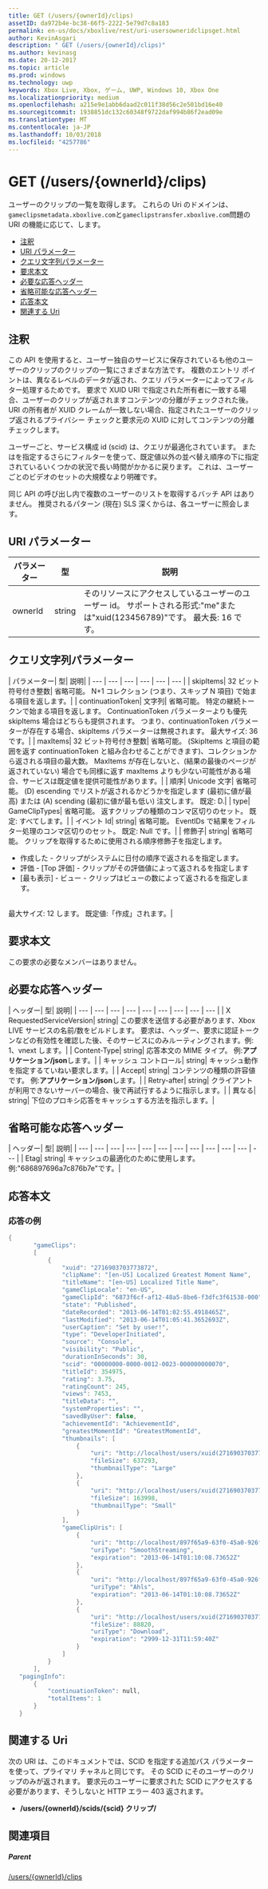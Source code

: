 ```yaml
---
title: GET (/users/{ownerId}/clips)
assetID: da972b4e-bc38-66f5-2222-5e79d7c8a183
permalink: en-us/docs/xboxlive/rest/uri-usersowneridclipsget.html
author: KevinAsgari
description: " GET (/users/{ownerId}/clips)"
ms.author: kevinasg
ms.date: 20-12-2017
ms.topic: article
ms.prod: windows
ms.technology: uwp
keywords: Xbox Live, Xbox, ゲーム, UWP, Windows 10, Xbox One
ms.localizationpriority: medium
ms.openlocfilehash: a215e9e1abb6daad2c011f38d56c2e501bd16e40
ms.sourcegitcommit: 1938851dc132c60348f9722daf994b86f2ead09e
ms.translationtype: MT
ms.contentlocale: ja-JP
ms.lasthandoff: 10/03/2018
ms.locfileid: "4257786"
---
```

# <a name="get-usersowneridclips"></a>GET (/users/{ownerId}/clips)
ユーザーのクリップの一覧を取得します。
これらの Uri のドメインは、`gameclipsmetadata.xboxlive.com`と`gameclipstransfer.xboxlive.com`問題の URI の機能に応じて、します。

  * [注釈](#ID4EX)
  * [URI パラメーター](#ID4EEB)
  * [クエリ文字列パラメーター](#ID4EPB)
  * [要求本文](#ID4EPE)
  * [必要な応答ヘッダー](#ID4E1E)
  * [省略可能な応答ヘッダー](#ID4ENH)
  * [応答本文](#ID4EOAAC)
  * [関連する Uri](#ID4EABAC)

<a id="ID4EX"></a>


## <a name="remarks"></a>注釈

この API を使用すると、ユーザー独自のサービスに保存されているも他のユーザーのクリップのクリップの一覧にさまざまな方法です。 複数のエントリ ポイントは、異なるレベルのデータが返され、クエリ パラメーターによってフィルター処理するためです。 要求で XUID URI で指定された所有者に一致する場合、ユーザーのクリップが返されますコンテンツの分離がチェックされた後。 URI の所有者が XUID クレームが一致しない場合、指定されたユーザーのクリップ返されるプライバシー チェックと要求元の XUID に対してコンテンツの分離チェックします。

ユーザーごと、サービス構成 id (scid) は、クエリが最適化されています。 またはを指定するさらにフィルターを使って、既定値以外の並べ替え順序の下に指定されているいくつかの状況で長い時間がかかるに戻ります。 これは、ユーザーごとのビデオのセットの大規模なより明確です。

同じ API の呼び出し内で複数のユーザーのリストを取得するバッチ API はありません。 推奨されるパターン (現在) SLS 深くからは、各ユーザーに照会します。

<a id="ID4EEB"></a>


## <a name="uri-parameters"></a>URI パラメーター

| パラメーター| 型| 説明|
| --- | --- | --- |
| ownerId| string| そのリソースにアクセスしているユーザーのユーザー id。 サポートされる形式:"me"または"xuid(123456789)"です。 最大長: 16 です。|

<a id="ID4EPB"></a>


## <a name="query-string-parameters"></a>クエリ文字列パラメーター

| パラメーター| 型| 説明|
| --- | --- | --- | --- | --- | --- |
| skipItems| 32 ビット符号付き整数| 省略可能。 N+1 コレクション (つまり、スキップ N 項目) で始まる項目を返します。|
| continuationToken| 文字列| 省略可能。 特定の継続トークンで始まる項目を返します。 ContinuationToken パラメーターよりも優先 skipItems 場合はどちらも提供されます。 つまり、continuationToken パラメーターが存在する場合、skipItems パラメーターは無視されます。 最大サイズ: 36 です。|
| maxItems| 32 ビット符号付き整数| 省略可能。 (SkipItems と項目の範囲を返す continuationToken と組み合わせることができます)、コレクションから返される項目の最大数。 MaxItems が存在しないと、(結果の最後のページが返されていない) 場合でも同様に返す maxItems よりも少ない可能性がある場合、サービスは既定値を提供可能性があります。|
| 順序| Unicode 文字| 省略可能。 (D) escending でリストが返されるかどうかを指定します (最初に値が最高) または (A) scending (最初に値が最も低い) 注文します。 既定: D.|
| type| GameClipTypes| 省略可能。 返すクリップの種類のコンマ区切りのセット。 既定: すべてします。|
| イベント Id| string| 省略可能。 EventIDs で結果をフィルター処理のコンマ区切りのセット。 既定: Null です。|
| 修飾子| string| 省略可能。 クリップを取得するために使用される順序修飾子を指定します。 <ul><li>作成した - クリップがシステムに日付の順序で返されるを指定します。</li><li>評価 - [Top 評価] - クリップがその評価値によって返されるを指定します</li><li>[最も表示] - ビュー - クリップはビューの数によって返されるを指定します。</li></ul><br/> 最大サイズ: 12 します。 既定値:「作成」されます。| 

<a id="ID4EPE"></a>


## <a name="request-body"></a>要求本文

この要求の必要なメンバーはありません。

<a id="ID4E1E"></a>


## <a name="required-response-headers"></a>必要な応答ヘッダー

| ヘッダー| 型| 説明|
| --- | --- | --- | --- | --- | --- | --- | --- | --- |
| X RequestedServiceVersion| string| この要求を送信する必要があります、Xbox LIVE サービスの名前/数をビルドします。 要求は、ヘッダー、要求に認証トークンなどの有効性を確認した後、そのサービスにのみルーティングされます。例: 1、vnext します。|
| Content-Type| string| 応答本文の MIME タイプ。 例:<b>アプリケーション/json</b>します。|
| キャッシュ コントロール| string| キャッシュ動作を指定するていねい要求します。|
| Accept| string| コンテンツの種類の許容値です。 例:<b>アプリケーション/json</b>します。|
| Retry-after| string| クライアントが利用できないサーバーの場合、後で再試行するように指示します。|
| 異なる| string| 下位のプロキシ応答をキャッシュする方法を指示します。|

<a id="ID4ENH"></a>


## <a name="optional-response-headers"></a>省略可能な応答ヘッダー

| ヘッダー| 型| 説明|
| --- | --- | --- | --- | --- | --- | --- | --- | --- | --- | --- | --- |
| Etag| string| キャッシュの最適化のために使用します。 例:"686897696a7c876b7e"です。|

<a id="ID4EOAAC"></a>


## <a name="response-body"></a>応答本文

<a id="ID4EUAAC"></a>


### <a name="sample-response"></a>応答の例


```cpp
{
       "gameClips":
       [
           {
               "xuid": "2716903703773872",
               "clipName": "[en-US] Localized Greatest Moment Name",
               "titleName": "[en-US] Localized Title Name",
               "gameClipLocale": "en-US",
               "gameClipId": "6873f6cf-af12-48a5-8be6-f3dfc3f61538-000",
               "state": "Published",
               "dateRecorded": "2013-06-14T01:02:55.4918465Z",
               "lastModified": "2013-06-14T01:05:41.3652693Z",
               "userCaption": "Set by user!",
               "type": "DeveloperInitiated",
               "source": "Console",
               "visibility": "Public",
               "durationInSeconds": 30,
               "scid": "00000000-0000-0012-0023-000000000070",
               "titleId": 354975,
               "rating": 3.75,
               "ratingCount": 245,
               "views": 7453,
               "titleData": "",
               "systemProperties": "",
               "savedByUser": false,
               "achievementId": "AchievementId",
               "greatestMomentId": "GreatestMomentId",
               "thumbnails": [
                   {
                       "uri": "http://localhost/users/xuid(2716903703773872)/scids/00000000-0000-0012-0023-000000000070/clips/6873f6cf-af12-48a5-8be6-f3dfc3f61538-000/thumbnails/large",
                       "fileSize": 637293,
                       "thumbnailType": "Large"
                   },
                   {
                       "uri": "http://localhost/users/xuid(2716903703773872)/scids/00000000-0000-0012-0023-000000000070/clips/6873f6cf-af12-48a5-8be6-f3dfc3f61538-000/thumbnails/small",
                       "fileSize": 163998,
                       "thumbnailType": "Small"
                   }
               ],
               "gameClipUris": [
                   {
                       "uri": "http://localhost/897f65a9-63f0-45a0-926f-05a3155c04fc/GameClip-Original_4000.ism/manifest",
                       "uriType": "SmoothStreaming",
                       "expiration": "2013-06-14T01:10:08.73652Z"
                   },
                   {
                       "uri": "http://localhost/897f65a9-63f0-45a0-926f-05a3155c04fc/GameClip-Original_4000.ism/manifest(format=m3u8-aapl)",
                       "uriType": "Ahls",
                       "expiration": "2013-06-14T01:10:08.73652Z"
                   },
                   {
                       "uri": "http://localhost/users/xuid(2716903703773872)/scids/00000000-0000-0012-0023-000000000070/clips/6873f6cf-af12-48a5-8be6-f3dfc3f61538-000",
                       "fileSize": 88820,
                       "uriType": "Download",
                       "expiration": "2999-12-31T11:59:40Z"
                   }
               ]
           }
       ],
   "pagingInfo":
       {
           "continuationToken": null,
           "totalItems": 1
       }
   }

```


<a id="ID4EABAC"></a>


## <a name="related-uris"></a>関連する Uri

次の URI は、このドキュメントでは、SCID を指定する追加パス パラメーターを使って、プライマリ チャネルと同じです。 その SCID にそのユーザーのクリップのみが返されます。 要求元のユーザーに要求された SCID にアクセスする必要があります、そうしないと HTTP エラー 403 返されます。

   * **/users/{ownerId}/scids/{scid} クリップ/**

<a id="ID4ENBAC"></a>


## <a name="see-also"></a>関連項目

<a id="ID4EPBAC"></a>


##### <a name="parent"></a>Parent

[/users/{ownerId}/clips](uri-usersowneridclips.md)
